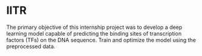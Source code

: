 # IITR
The primary objective of this internship project was to develop a deep learning model capable of predicting the binding sites of transcription factors (TFs) on the DNA sequence.  Train and optimize the model using the preprocessed data.
